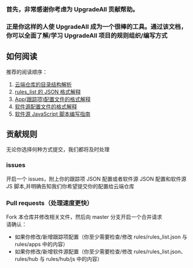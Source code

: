 ### 首先，**非常感谢**你考虑为 UpgradeAll 贡献帮助。
### 正是你这样的人使 UpgradeAll 成为一个很棒的工具。通过该文档，你可以全面了解/学习 UpgradeAll 项目的规则组织/编写方式

## 如何阅读

推荐的阅读顺序：

1. [云端仓库的目录结构解析](云端仓库的目录结构解析)
2. [rules_list 的 JSON 格式解释](rules_list-的-JSON-格式解释)
3. [App(跟踪项)配置文件的格式解释](App(跟踪项)配置文件的格式解释)
4. [软件源配置文件的格式解释](软件源配置文件的格式解释)
5. [软件源 JavaScript 脚本编写指南](软件源-JavaScript-脚本编写指南)

## 贡献规则

无论你选择何种方式提交，我们都将及时处理

### issues

开启一个 issues，附上你的跟踪项 JSON 配置或者软件源 JSON 配置和软件源 JS 脚本,并明确告知我们你希望提交你的配置给云端仓库

### Pull requests（处理速度更快）

Fork 本仓库并修改相关文件，然后向 master 分支开启一个合并请求  
请确认：

- 如果你修改/新增跟踪项配置（你至少需要检查/修改 rules/rules_list.json 与 rules/apps 中的内容）
- 如果你修改/新增软件源配置（你至少需要检查/修改 rules/rules_list.json、rules/hub 与 rules/hub/js 中的内容）
